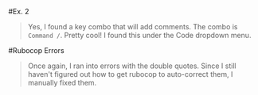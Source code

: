 #Ex. 2

>Yes, I found a key combo that will add comments. The combo is `Command /`. Pretty cool!
>I found this under the Code dropdown menu.

#Rubocop Errors

>Once again, I ran into errors with the double quotes. Since I still haven't figured out
how to get rubocop to auto-correct them, I manually fixed them.


